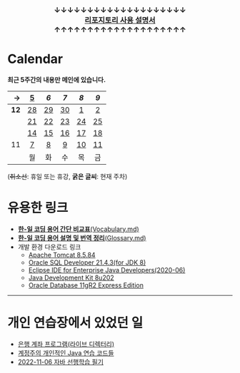 ### <p align="center">↓↓↓↓↓↓↓↓↓↓↓↓↓↓↓↓↓↓↓↓<br><a href="https://github.com/Kade-JSL/JSL56-lectures/blob/main/999999_ETC/0_docs/Tutorial.md#%EB%8F%8C%EC%95%84%EC%98%A4%EC%85%A8%EB%82%98%EC%9A%94-%EC%9E%98-%ED%95%98%EC%85%A8%EC%8A%B5%EB%8B%88%EB%8B%A4"><b>리포지토리 사용 설명서</b></a><br>↑↑↑↑↑↑↑↑↑↑↑↑↑↑↑↑↑↑↑↑</p>

# Calendar

**최근 5주간의 내용만 메인에 있습니다.**

| → | [5](/221205-_JSP/221205/) | _6_ | _7_ | _8_ | _9_ |
|--:|:-:|:-:|:-:|:-:|:-:|
| **12** | [28](/221011-221202_JAVA_BASICS/22-11/221128/) | [29](/221011-221202_JAVA_BASICS/22-11/221129/) | [30](/221011-221202_JAVA_BASICS/22-11/221130/) | [1](/221011-221202_JAVA_BASICS/22-11/221201/) | [2](/221011-221202_JAVA_BASICS/22-11/221202/) |
|| [21](/221011-221202_JAVA_BASICS/22-11/221121/) | [22](/221011-221202_JAVA_BASICS/22-11/221122/) | [23](/221011-221202_JAVA_BASICS/22-11/221123/) | [24](/221011-221024_JAVA_BASICS/22-11/221124/) | [25](/221011-221202_JAVA_BASICS/22-11/221125) |
|| [14](/221011-221202_JAVA_BASICS/22-11/221114/) | [15](/221011-221202_JAVA_BASICS/22-11/221115/) | [16](/221011-221202_JAVA_BASICS/22-11/221116/) | [17](/221011-221202_JAVA_BASICS/22-11/221117/) | [18](/221011-221202_JAVA_BASICS/22-11/221118/) |
| 11 | [7](/221011-221202_JAVA_BASICS/22-11/221107/) | [8](/221011-221202_JAVA_BASICS/22-11/221108/) | [9](/221011-221202_JAVA_BASICS/22-11/221109/) | [10](/221011-221202_JAVA_BASICS/22-11/221110/) | [11](/221011-221202_JAVA_BASICS/22-11/221111/) |
|| 월 | 화 | 수 | 목 | 금 |

(~~취소선~~: 휴일 또는 휴강, **굵은 글씨**: 현재 주차)

# 유용한 링크

- [**한-일 코딩 용어 간단 비교표**(Vocabulary.md)](/999999_ETC/0_docs/Vocabulary.md)
- [**한-일 코딩 용어 설명 및 번역 정리**(Glossary.md)](/999999_ETC/0_docs/Glossary.md)
- 개발 환경 다운로드 링크
    - [Apache Tomcat 8.5.84](https://dlcdn.apache.org/tomcat/tomcat-8/v8.5.84/bin/apache-tomcat-8.5.84-windows-x64.zip)
    - [Oracle SQL Developer 21.4.3(for JDK 8)](https://www.oracle.com/tools/downloads/sqldev-downloads-2143.html)
    - [Eclipse IDE for Enterprise Java Developers(2020-06)](https://www.eclipse.org/downloads/download.php?file=/technology/epp/downloads/release/2020-06/R/eclipse-jee-2020-06-R-win32-x86_64.zip)
    - [Java Development Kit 8u202](https://www.oracle.com/kr/java/technologies/javase/javase8-archive-downloads.html)
    - [Oracle Database 11gR2 Express Edition](https://www.oracle.com/database/technologies/xe-prior-release-downloads.html)
    
---

# 개인 연습장에서 있었던 일

- [은행 계좌 프로그램(라이브 디렉터리)](/999999_ETC/1_java/exercises/example-program/)
- [계정주의 개인적인 Java 연습 코드들](/999999_ETC/1_java/src/exercises/)
- [2022-11-06 자바 선행학습 필기](/999999_ETC/1_java/docs/221106_abstract.md)
